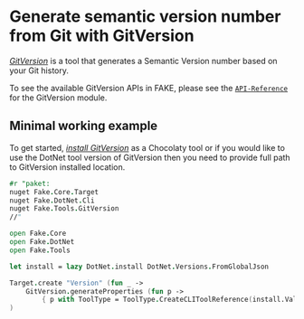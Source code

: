 # Generate semantic version number from Git with GitVersion

[*GitVersion*](https://gitversion.net/docs/) is a tool that generates a Semantic Version number based on your Git history.

To see the available GitVersion APIs in FAKE, please see the [`API-Reference`]({{root}}reference/fake-tools-gitversion.html) for the GitVersion module.

## Minimal working example
To get started, [*install GitVersion*](https://gitversion.net/docs/usage/cli/installation) as a Chocolaty tool
or if you would like to use the DotNet tool version of GitVersion then you need to provide full path to
GitVersion installed location.

```fsharp
#r "paket:
nuget Fake.Core.Target
nuget Fake.DotNet.Cli
nuget Fake.Tools.GitVersion
//"

open Fake.Core
open Fake.DotNet
open Fake.Tools

let install = lazy DotNet.install DotNet.Versions.FromGlobalJson

Target.create "Version" (fun _ ->
    GitVersion.generateProperties (fun p ->
        { p with ToolType = ToolType.CreateCLIToolReference(install.Value) })
)

```
